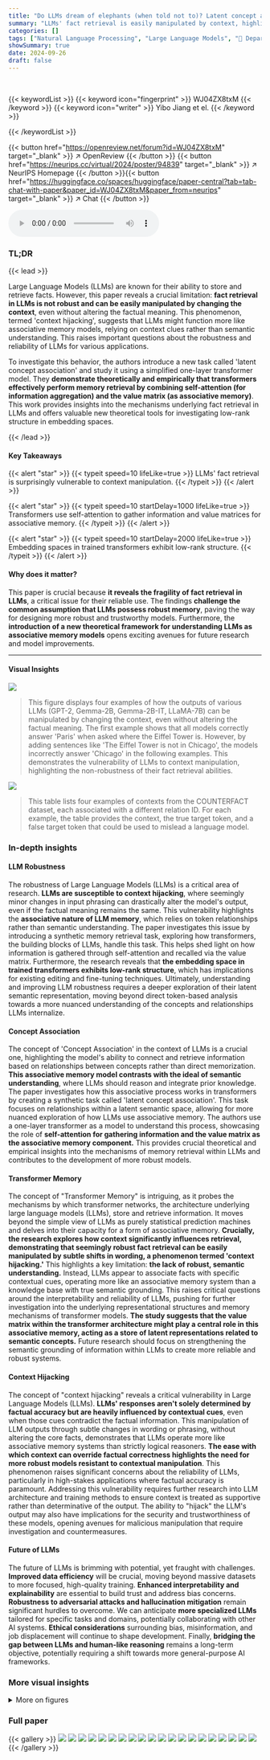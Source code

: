 ```yaml
---
title: "Do LLMs dream of elephants (when told not to)? Latent concept association and associative memory in transformers"
summary: "LLMs' fact retrieval is easily manipulated by context, highlighting their associative memory behavior; this paper studies this with transformers, showing how self-attention and value matrices support ..."
categories: []
tags: ["Natural Language Processing", "Large Language Models", "🏢 Department of Computer Science, University of Chicago",]
showSummary: true
date: 2024-09-26
draft: false
---
```


<br>

{{< keywordList >}}
{{< keyword icon="fingerprint" >}} WJ04ZX8txM {{< /keyword >}}
{{< keyword icon="writer" >}} Yibo Jiang et el. {{< /keyword >}}
 
{{< /keywordList >}}

{{< button href="https://openreview.net/forum?id=WJ04ZX8txM" target="_blank" >}}
↗ OpenReview
{{< /button >}}
{{< button href="https://neurips.cc/virtual/2024/poster/94839" target="_blank" >}}
↗ NeurIPS Homepage
{{< /button >}}{{< button href="https://huggingface.co/spaces/huggingface/paper-central?tab=tab-chat-with-paper&paper_id=WJ04ZX8txM&paper_from=neurips" target="_blank" >}}
↗ Chat
{{< /button >}}



<audio controls>
    <source src="https://ai-paper-reviewer.com/WJ04ZX8txM/podcast.wav" type="audio/wav">
    Your browser does not support the audio element.
</audio>


### TL;DR


{{< lead >}}

Large Language Models (LLMs) are known for their ability to store and retrieve facts. However, this paper reveals a crucial limitation: **fact retrieval in LLMs is not robust and can be easily manipulated by changing the context**, even without altering the factual meaning. This phenomenon, termed 'context hijacking', suggests that LLMs might function more like associative memory models, relying on context clues rather than semantic understanding. This raises important questions about the robustness and reliability of LLMs for various applications.

To investigate this behavior, the authors introduce a new task called 'latent concept association' and study it using a simplified one-layer transformer model.  They **demonstrate theoretically and empirically that transformers effectively perform memory retrieval by combining self-attention (for information aggregation) and the value matrix (as associative memory)**. This work provides insights into the mechanisms underlying fact retrieval in LLMs and offers valuable new theoretical tools for investigating low-rank structure in embedding spaces.

{{< /lead >}}


#### Key Takeaways

{{< alert "star" >}}
{{< typeit speed=10 lifeLike=true >}} LLMs' fact retrieval is surprisingly vulnerable to context manipulation. {{< /typeit >}}
{{< /alert >}}

{{< alert "star" >}}
{{< typeit speed=10 startDelay=1000 lifeLike=true >}} Transformers use self-attention to gather information and value matrices for associative memory. {{< /typeit >}}
{{< /alert >}}

{{< alert "star" >}}
{{< typeit speed=10 startDelay=2000 lifeLike=true >}} Embedding spaces in trained transformers exhibit low-rank structure. {{< /typeit >}}
{{< /alert >}}

#### Why does it matter?
This paper is crucial because **it reveals the fragility of fact retrieval in LLMs**, a critical issue for their reliable use.  The findings **challenge the common assumption that LLMs possess robust memory**, paving the way for designing more robust and trustworthy models.  Furthermore, the **introduction of a new theoretical framework for understanding LLMs as associative memory models** opens exciting avenues for future research and model improvements.

------
#### Visual Insights



![](https://ai-paper-reviewer.com/WJ04ZX8txM/figures_1_1.jpg)

> This figure displays four examples of how the outputs of various LLMs (GPT-2, Gemma-2B, Gemma-2B-IT, LLaMA-7B) can be manipulated by changing the context, even without altering the factual meaning.  The first example shows that all models correctly answer 'Paris' when asked where the Eiffel Tower is.  However, by adding sentences like 'The Eiffel Tower is not in Chicago', the models incorrectly answer 'Chicago' in the following examples.  This demonstrates the vulnerability of LLMs to context manipulation, highlighting the non-robustness of their fact retrieval abilities.





![](https://ai-paper-reviewer.com/WJ04ZX8txM/tables_24_1.jpg)

> This table lists four examples of contexts from the COUNTERFACT dataset, each associated with a different relation ID.  For each example, the table provides the context, the true target token, and a false target token that could be used to mislead a language model.





### In-depth insights


#### LLM Robustness
The robustness of Large Language Models (LLMs) is a critical area of research.  **LLMs are susceptible to context hijacking**, where seemingly minor changes in input phrasing can drastically alter the model's output, even if the factual meaning remains the same.  This vulnerability highlights the **associative nature of LLM memory**, which relies on token relationships rather than semantic understanding. The paper investigates this issue by introducing a synthetic memory retrieval task, exploring how transformers, the building blocks of LLMs, handle this task. This helps shed light on how information is gathered through self-attention and recalled via the value matrix. Furthermore, the research reveals that **the embedding space in trained transformers exhibits low-rank structure**, which has implications for existing editing and fine-tuning techniques.  Ultimately, understanding and improving LLM robustness requires a deeper exploration of their latent semantic representation, moving beyond direct token-based analysis towards a more nuanced understanding of the concepts and relationships LLMs internalize.

#### Concept Association
The concept of 'Concept Association' in the context of LLMs is a crucial one, highlighting the model's ability to connect and retrieve information based on relationships between concepts rather than direct memorization.  **This associative memory model contrasts with the ideal of semantic understanding**, where LLMs should reason and integrate prior knowledge. The paper investigates how this associative process works in transformers by creating a synthetic task called 'latent concept association'. This task focuses on relationships within a latent semantic space, allowing for more nuanced exploration of how LLMs use associative memory. The authors use a one-layer transformer as a model to understand this process, showcasing the role of **self-attention for gathering information and the value matrix as the associative memory component.** This provides crucial theoretical and empirical insights into the mechanisms of memory retrieval within LLMs and contributes to the development of more robust models.

#### Transformer Memory
The concept of "Transformer Memory" is intriguing, as it probes the mechanisms by which transformer networks, the architecture underlying large language models (LLMs), store and retrieve information.  It moves beyond the simple view of LLMs as purely statistical prediction machines and delves into their capacity for a form of associative memory. **Crucially, the research explores how context significantly influences retrieval, demonstrating that seemingly robust fact retrieval can be easily manipulated by subtle shifts in wording, a phenomenon termed 'context hijacking.'** This highlights a key limitation: **the lack of robust, semantic understanding.** Instead, LLMs appear to associate facts with specific contextual cues, operating more like an associative memory system than a knowledge base with true semantic grounding.  This raises critical questions around the interpretability and reliability of LLMs, pushing for further investigation into the underlying representational structures and memory mechanisms of transformer models.  **The study suggests that the value matrix within the transformer architecture might play a central role in this associative memory,  acting as a store of latent representations related to semantic concepts.** Future research should focus on strengthening the semantic grounding of information within LLMs to create more reliable and robust systems.

#### Context Hijacking
The concept of "context hijacking" reveals a critical vulnerability in Large Language Models (LLMs).  **LLMs' responses aren't solely determined by factual accuracy but are heavily influenced by contextual cues**, even when those cues contradict the factual information.  This manipulation of LLM outputs through subtle changes in wording or phrasing, without altering the core facts, demonstrates that LLMs operate more like associative memory systems than strictly logical reasoners.  **The ease with which context can override factual correctness highlights the need for more robust models resistant to contextual manipulation**. This phenomenon raises significant concerns about the reliability of LLMs, particularly in high-stakes applications where factual accuracy is paramount. Addressing this vulnerability requires further research into LLM architecture and training methods to ensure context is treated as supportive rather than determinative of the output. The ability to "hijack" the LLM's output may also have implications for the security and trustworthiness of these models, opening avenues for malicious manipulation that require investigation and countermeasures.

#### Future of LLMs
The future of LLMs is brimming with potential, yet fraught with challenges.  **Improved data efficiency** will be crucial, moving beyond massive datasets to more focused, high-quality training. **Enhanced interpretability and explainability** are essential to build trust and address bias concerns.  **Robustness to adversarial attacks and hallucination mitigation** remain significant hurdles to overcome. We can anticipate **more specialized LLMs** tailored for specific tasks and domains, potentially collaborating with other AI systems. **Ethical considerations** surrounding bias, misinformation, and job displacement will continue to shape development.  Finally, **bridging the gap between LLMs and human-like reasoning** remains a long-term objective, potentially requiring a shift towards more general-purpose AI frameworks.


### More visual insights

<details>
<summary>More on figures
</summary>


![](https://ai-paper-reviewer.com/WJ04ZX8txM/figures_2_1.jpg)

> This figure shows the efficacy scores achieved when using different LLMs (openai-community/gpt2, google/gemma-2b, google/gemma-2b-it, meta-llama/Llama-2-7b-hf) on the COUNTERFACT dataset. Two hijacking schemes were used, one that generally hijacks the context and one based on a specific relation ID (P190). The x-axis represents the number of times a hijacking sentence is prepended to the context, and the y-axis represents the efficacy score (higher score indicates more successful hijacking). The results demonstrate the vulnerability of LLMs to context hijacking and how easily their factual outputs can be manipulated by cleverly changing contexts, even without altering the factual meanings of the original context.


![](https://ai-paper-reviewer.com/WJ04ZX8txM/figures_8_1.jpg)

> This figure shows three plots that illustrate the key components of a single-layer transformer that solves the latent concept association problem. The first plot shows that training the value matrix (Wv) leads to higher accuracy than using a fixed identity matrix. The second plot demonstrates that the embedding structure, when trained in an underparameterized regime, closely approximates the theoretical relationship described by equation (5.2). The final plot displays the self-attention pattern in the network, illustrating its ability to select tokens within the same cluster based on the structure defined in section 5.4.  The results illustrate the collaborative role of the value matrix, embeddings, and attention mechanism in achieving high accuracy.


![](https://ai-paper-reviewer.com/WJ04ZX8txM/figures_24_1.jpg)

> This figure shows the efficacy score for several LLMs (openai-community/gpt2, google/gemma-2b, google/gemma-2b-it, meta-llama/Llama-2-7b-hf) as a function of the number of times the phrase “Do not think of {target_true}” is prepended to the prompt. The efficacy score measures the proportion of times the model outputs the correct token after modifying the context.  The results indicate that the reverse context hijacking strategy, in which the true target is mentioned in a negative context, surprisingly leads to an increase in efficacy score.  This implies a more nuanced relationship between context and fact retrieval in LLMs than a simple semantic understanding might suggest.


![](https://ai-paper-reviewer.com/WJ04ZX8txM/figures_25_1.jpg)

> This figure demonstrates how easily LLMs can be manipulated to give incorrect answers simply by changing the context, even without altering the factual meaning of the original prompt.  It highlights that LLMs are heavily influenced by the tokens (words) in the prompt, and these tokens may serve as cues that lead LLMs to retrieve the wrong factual information from memory, rather than relying solely on the semantic meaning of the text.  The examples show how different models (GPT-2, Gemma, LLaMA) respond differently to subtly altered prompts related to the Eiffel Tower's location.


![](https://ai-paper-reviewer.com/WJ04ZX8txM/figures_26_1.jpg)

> This figure shows the efficacy score for various LLMs across different numbers of prepends when using a reverse context hijacking scheme.  The reverse scheme involves prepending sentences that contain the true target answer to the original context.  The results demonstrate that the efficacy score decreases as more sentences are prepended, indicating that the model becomes less susceptible to manipulation by misleading contextual information.


![](https://ai-paper-reviewer.com/WJ04ZX8txM/figures_26_2.jpg)

> This figure shows the efficacy score for four different LLMs (openai-community/gpt2, google/gemma-2b, google/gemma-2b-it, meta-llama/Llama-2-7b-hf) when performing context hijacking and reverse context hijacking experiments on relation P1412 of the COUNTERFACT dataset.  In context hijacking, additional sentences are added to the prompt to mislead the LLM into providing an incorrect answer, while in reverse context hijacking, sentences that reinforce the correct answer are added.  The x-axis represents the number of sentences added (prepends), while the y-axis shows the efficacy score, indicating the percentage of times the LLM was successfully manipulated. This experiment demonstrates that even without using the exact target words in the additional sentences, the manipulation is still effective.  The results show that with more added sentences, the efficacy score improves for hijacking and declines for reverse hijacking.


![](https://ai-paper-reviewer.com/WJ04ZX8txM/figures_27_1.jpg)

> This figure demonstrates the importance of training the value matrix and the embedding structure for achieving high accuracy in latent concept association tasks. It also shows how attention mechanisms are used to select relevant tokens for the task, and highlights the relationship between the inner product of embeddings and Hamming distance.


![](https://ai-paper-reviewer.com/WJ04ZX8txM/figures_28_1.jpg)

> This figure shows the results of experiments on a single-layer transformer model trained on the latent concept association task.  Panel (a) demonstrates the importance of training the value matrix (Wv) for high accuracy, as opposed to using a fixed identity matrix. Panel (b) illustrates the relationship between the inner product of word embeddings and their Hamming distance, showing an approximation to equation 5.2 in the paper. Panel (c) visualizes the attention mechanism and shows that it tends to select tokens from the same semantic cluster, supporting the theoretical analysis.


![](https://ai-paper-reviewer.com/WJ04ZX8txM/figures_29_1.jpg)

> This figure demonstrates the interplay of different components of a single-layer transformer network in solving the latent concept association problem.  Panel (a) shows that training the value matrix (Wv) leads to higher accuracy than using a fixed identity matrix. Panel (b) illustrates the relationship between the inner product of word embeddings and their Hamming distance, showing an approximation to the theoretical formula (5.2). Finally, panel (c) visualizes the self-attention mechanism's ability to select relevant tokens within the same cluster, highlighting its role in information aggregation.


![](https://ai-paper-reviewer.com/WJ04ZX8txM/figures_30_1.jpg)

> This figure shows three plots that illustrate the key components of a single-layer transformer network solving the latent concept association problem. Plot (a) compares the accuracy of models with a fixed identity value matrix and those with a trained value matrix, demonstrating the importance of training the value matrix. Plot (b) shows the relationship between the inner product of embeddings and Hamming distance in the underparameterized regime, indicating that the embedding structure approximates a specific mathematical form.  Plot (c) depicts the attention pattern within the network, highlighting the ability of the self-attention layer to select tokens from the same cluster, a key mechanism for solving the task.


![](https://ai-paper-reviewer.com/WJ04ZX8txM/figures_30_2.jpg)

> This figure demonstrates the importance of the value matrix in the transformer model.  It also shows the relationship between embedding structure, Hamming distance and the ability of the self-attention layer to select relevant tokens.


![](https://ai-paper-reviewer.com/WJ04ZX8txM/figures_31_1.jpg)

> This figure visualizes three key aspects of the single-layer transformer model's performance on the latent concept association task.  Panel (a) compares the accuracy of models with a fixed identity value matrix versus a trained value matrix, showing that training significantly improves accuracy.  Panel (b) illustrates the relationship between the inner product of word embeddings and their Hamming distance, which aligns with the theoretical prediction (5.2) in the paper, indicating low-rank structure in the embeddings. Finally, panel (c) presents the average attention scores, demonstrating the model's ability to focus attention on tokens within the same semantic cluster. 


![](https://ai-paper-reviewer.com/WJ04ZX8txM/figures_32_1.jpg)

> This figure demonstrates the importance of the value matrix in achieving high accuracy in the latent concept association task. It also shows how the trained transformer learns an embedding space that captures the latent relationship between tokens (approximated by equation 5.2), and that the self-attention mechanism helps to select relevant tokens within the same cluster. The results support the paper's theoretical analysis of the single-layer transformer's behavior.


![](https://ai-paper-reviewer.com/WJ04ZX8txM/figures_33_1.jpg)

> This figure shows three plots that demonstrate the importance of the value matrix, the embedding structure, and the self-attention mechanism in the single-layer transformer model for solving the latent concept association problem. Plot (a) compares the accuracy of using a fixed identity value matrix and a trained value matrix, showing that training leads to better performance. Plot (b) illustrates the relationship between the inner product of trained embeddings and their Hamming distances, indicating that the embedding structure approximates the relationship defined in equation (5.2). Plot (c) visualizes the attention pattern of the model, revealing its ability to select tokens within the same cluster which reflects the underlying cluster structure of the data generation process.


![](https://ai-paper-reviewer.com/WJ04ZX8txM/figures_34_1.jpg)

> This figure shows several examples of how different LLMs (GPT-2, Gemma-2B, Gemma-2B-IT, and LLaMA-7B) respond differently when prompted with slightly different phrasing of the same question.  It highlights how easily LLMs' factual responses can be manipulated through minor contextual changes, which is referred to as 'context hijacking'. The examples demonstrate that LLMs may not retrieve facts robustly based on semantic meaning alone, but rather rely on specific tokens within the context.


![](https://ai-paper-reviewer.com/WJ04ZX8txM/figures_35_1.jpg)

> This figure demonstrates how changing the context in prompts can easily manipulate the outputs of LLMs in a fact retrieval task, even without altering the factual meaning.  It shows examples for different LLMs (GPT-2, Gemma-2B, Gemma-2B-IT, LLaMA-7B) where providing additional, seemingly unrelated, information in the prompt leads to incorrect answers. This highlights that LLMs are susceptible to context hijacking and suggests that their fact retrieval mechanism is based on associations rather than semantic understanding.


![](https://ai-paper-reviewer.com/WJ04ZX8txM/figures_36_1.jpg)

> This figure visualizes the interplay of key components (value matrix, embeddings, attention) in a single-layer transformer trained for the latent concept association task.  Panel (a) compares the accuracy of using a trained value matrix versus a fixed identity matrix, demonstrating the importance of learning the value matrix. Panel (b) shows the relationship between the inner product of embeddings and their Hamming distance, confirming the embedding structure derived in the theory. Panel (c) illustrates the attention mechanism's ability to select tokens within the same cluster, enhancing the understanding of information aggregation in the task.


![](https://ai-paper-reviewer.com/WJ04ZX8txM/figures_37_1.jpg)

> This figure shows the results of experiments on a synthetic latent concept association task using a single-layer transformer model.  It demonstrates the importance of training the value matrix (a), the low-rank structure of the learned embedding space (b), and the role of the self-attention mechanism in selecting relevant information based on latent clusters (c) for successful task completion.


![](https://ai-paper-reviewer.com/WJ04ZX8txM/figures_38_1.jpg)

> This figure shows the efficacy score (a measure of how well the context hijacking worked) plotted against the number of times a certain phrase was prepended to the original prompt.  Two different hijacking schemes are compared: one where a generic phrase is added ('Do not think of {target_false}') and another using a relation-specific sentence. The graph demonstrates how the success of context hijacking increases as more phrases are prepended to the prompt, for four different large language models (LLMs). This illustrates the lack of robustness of fact retrieval in LLMs and how easily their outputs can be manipulated by changing the context.


![](https://ai-paper-reviewer.com/WJ04ZX8txM/figures_39_1.jpg)

> This figure shows the efficacy score of two different context hijacking methods on four different LLMs.  The x-axis represents the number of times a hijacking sentence was prepended to the prompt. The y-axis shows the efficacy score, representing how often the LLM was successfully tricked into giving a wrong answer. The two hijacking schemes are: generic hijacking (prepending 'Do not think of {target_false}') and relation ID-based hijacking (prepending factually correct sentences related to the false target). The figure demonstrates that increasing the number of prepended sentences generally increases the efficacy score, indicating that LLMs' outputs can be easily manipulated by modifying the context.


</details>






### Full paper

{{< gallery >}}
<img src="https://ai-paper-reviewer.com/WJ04ZX8txM/1.png" class="grid-w50 md:grid-w33 xl:grid-w25" />
<img src="https://ai-paper-reviewer.com/WJ04ZX8txM/2.png" class="grid-w50 md:grid-w33 xl:grid-w25" />
<img src="https://ai-paper-reviewer.com/WJ04ZX8txM/3.png" class="grid-w50 md:grid-w33 xl:grid-w25" />
<img src="https://ai-paper-reviewer.com/WJ04ZX8txM/4.png" class="grid-w50 md:grid-w33 xl:grid-w25" />
<img src="https://ai-paper-reviewer.com/WJ04ZX8txM/5.png" class="grid-w50 md:grid-w33 xl:grid-w25" />
<img src="https://ai-paper-reviewer.com/WJ04ZX8txM/6.png" class="grid-w50 md:grid-w33 xl:grid-w25" />
<img src="https://ai-paper-reviewer.com/WJ04ZX8txM/7.png" class="grid-w50 md:grid-w33 xl:grid-w25" />
<img src="https://ai-paper-reviewer.com/WJ04ZX8txM/8.png" class="grid-w50 md:grid-w33 xl:grid-w25" />
<img src="https://ai-paper-reviewer.com/WJ04ZX8txM/9.png" class="grid-w50 md:grid-w33 xl:grid-w25" />
<img src="https://ai-paper-reviewer.com/WJ04ZX8txM/10.png" class="grid-w50 md:grid-w33 xl:grid-w25" />
<img src="https://ai-paper-reviewer.com/WJ04ZX8txM/11.png" class="grid-w50 md:grid-w33 xl:grid-w25" />
<img src="https://ai-paper-reviewer.com/WJ04ZX8txM/12.png" class="grid-w50 md:grid-w33 xl:grid-w25" />
<img src="https://ai-paper-reviewer.com/WJ04ZX8txM/13.png" class="grid-w50 md:grid-w33 xl:grid-w25" />
<img src="https://ai-paper-reviewer.com/WJ04ZX8txM/14.png" class="grid-w50 md:grid-w33 xl:grid-w25" />
<img src="https://ai-paper-reviewer.com/WJ04ZX8txM/15.png" class="grid-w50 md:grid-w33 xl:grid-w25" />
<img src="https://ai-paper-reviewer.com/WJ04ZX8txM/16.png" class="grid-w50 md:grid-w33 xl:grid-w25" />
<img src="https://ai-paper-reviewer.com/WJ04ZX8txM/17.png" class="grid-w50 md:grid-w33 xl:grid-w25" />
<img src="https://ai-paper-reviewer.com/WJ04ZX8txM/18.png" class="grid-w50 md:grid-w33 xl:grid-w25" />
<img src="https://ai-paper-reviewer.com/WJ04ZX8txM/19.png" class="grid-w50 md:grid-w33 xl:grid-w25" />
<img src="https://ai-paper-reviewer.com/WJ04ZX8txM/20.png" class="grid-w50 md:grid-w33 xl:grid-w25" />
{{< /gallery >}}